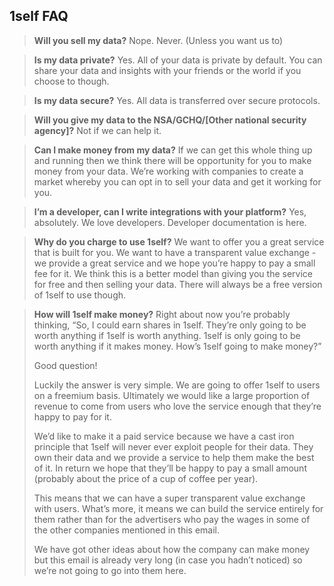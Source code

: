1self FAQ
---------

> **Will you sell my data?**
> Nope. Never. (Unless you want us to)

> **Is my data private?**
> Yes. All of your data is private by default. You can share your data and insights with your friends or the world if you choose to though.

> **Is my data secure?**
Yes. All data is transferred over secure protocols.

> **Will you give my data to the NSA/GCHQ/[Other national security agency]?**
Not if we can help it.

> **Can I make money from my data?**
If we can get this whole thing up and running then we think there will be opportunity for you to make money from your data. We’re working with companies to create a market whereby you can opt in to sell your data and get it working for you.

> **I’m a developer, can I write integrations with your platform?**
Yes, absolutely. We love developers. Developer documentation is here.

> **Why do you charge to use 1self?**
We want to offer you a great service that is built for you. We want to have a transparent value exchange - we provide a great service and we hope you’re happy to pay a small fee for it. We think this is a better model than giving you the service for free and then selling your data. There will always be a free version of 1self to use though.



> **How will 1self make money?**
> Right about now you’re probably thinking, “So, I could earn shares in
> 1self. They’re only going to be worth anything if 1self is worth
> anything. 1self is only going to be worth anything if it makes money.
> How’s 1self going to make money?”
> 
> Good question!
> 
> Luckily the answer is very simple. We are going to offer 1self to
> users on a freemium basis. Ultimately we would like a large proportion
> of revenue to come from users who love the service enough that they’re
> happy to pay for it.
> 
> We’d like to make it a paid service because we have a cast iron
> principle that 1self will never ever exploit people for their data.
> They own their data and we provide a service to help them make the
> best of it. In return we hope that they’ll be happy to pay a small
> amount (probably about the price of a cup of coffee per year).
> 
> This means that we can have a super transparent value exchange with
> users. What’s more, it means we can build the service entirely for
> them rather than for the advertisers who pay the wages in some of the
> other companies mentioned in this email.
> 
> We have got other ideas about how the company can make money but this
> email is already very long (in case you hadn’t noticed) so we’re not
> going to go into them here.